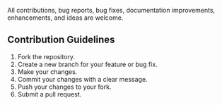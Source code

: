 All contributions, bug reports, bug fixes, documentation improvements, enhancements, and ideas are welcome.

## Contribution Guidelines

1. Fork the repository.
2. Create a new branch for your feature or bug fix.
3. Make your changes.
4. Commit your changes with a clear message.
5. Push your changes to your fork.
6. Submit a pull request.
